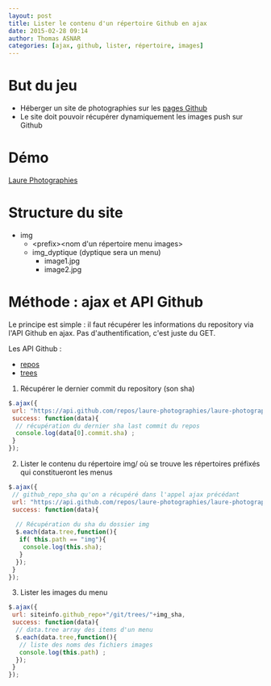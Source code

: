 ```yaml
---
layout: post
title: Lister le contenu d'un répertoire Github en ajax 
date: 2015-02-28 09:14
author: Thomas ASNAR
categories: [ajax, github, lister, répertoire, images]
---
```

# But du jeu
* Héberger un site de photographies sur les [pages Github](https://pages.github.com/)
* Le site doit pouvoir récupérer dynamiquement les images push sur Github

# Démo 
[Laure Photographies](http://laure-photographies.github.io)

# Structure du site 
* img
  * &lt;prefix&gt;&lt;nom d'un répertoire menu images&gt;
  * img_dyptique (dyptique sera un menu)
    * image1.jpg
    * image2.jpg

# Méthode : ajax et API Github
Le principe est simple : il faut récupérer les informations du repository via l'API Github en ajax. 
Pas d'authentification, c'est juste du GET.

Les API Github :

* [repos](https://developer.github.com/v3/repos)
* [trees](https://developer.github.com/v3/git/trees)

1. Récupérer le dernier commit du repository (son sha)

```javascript
$.ajax({
 url: "https://api.github.com/repos/laure-photographies/laure-photographies.github.io/branches",
 success: function(data){
  // récupération du dernier sha last commit du repos
  console.log(data[0].commit.sha) ;
 }
});
```

2. Lister le contenu du répertoire img/ où se trouve les répertoires préfixés qui constitueront les menus

```javascript
$.ajax({
 // github_repo_sha qu'on a récupéré dans l'appel ajax précédant
 url: "https://api.github.com/repos/laure-photographies/laure-photographies.github.io/git/trees/"+github_repo_sha,
 success: function(data){
  
  // Récupération du sha du dossier img
  $.each(data.tree,function(){
   if( this.path == "img"){
    console.log(this.sha);
   }
  });
 }
});
```

3. Lister les images du menu

```javascript
$.ajax({
 url: siteinfo.github_repo+"/git/trees/"+img_sha,
 success: function(data){
  // data.tree array des items d'un menu
  $.each(data.tree,function(){
   // liste des noms des fichiers images
   console.log(this.path) ;
  });
 }
});
```

